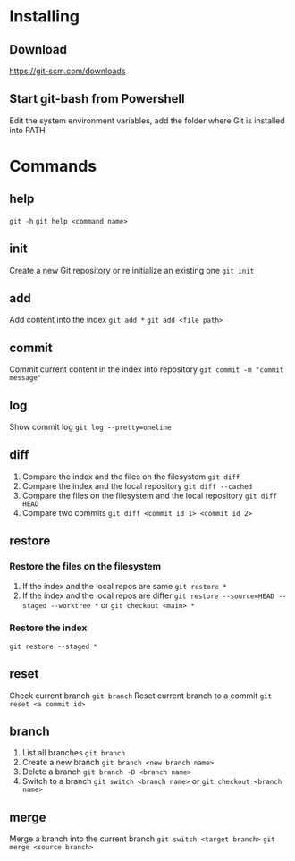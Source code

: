 # Installing
## Download
<https://git-scm.com/downloads>

## Start git-bash from Powershell
Edit the system environment variables, add the folder where Git is installed into PATH

# Commands
## help
`git -h`
`git help <command name>`

## init
Create a new Git repository or re initialize an existing one
`git init`

## add
Add content into the index
`git add *`
`git add <file path>`

## commit
Commit current content in the index into repository
`git commit -m "commit message"`

## log
Show commit log
`git log --pretty=oneline`

## diff
1. Compare the index and the files on the filesystem
`git diff`
2. Compare the index and the local repository
`git diff --cached`
3. Compare the files on the filesystem and the local repository
`git diff HEAD`
4. Compare two commits
`git diff <commit id 1> <commit id 2>`

## restore
### Restore the files on the filesystem
1. If the index and the local repos are same
`git restore *`
2. If the index and the local repos are differ
`git restore --source=HEAD --staged --worktree *`
or
`git checkout <main> *`
### Restore the index
`git restore --staged *`

## reset
Check current branch
`git branch`
Reset current branch to a commit
`git reset <a commit id>`


## branch
1. List all branches
`git branch`
2. Create a new branch
`git branch <new branch name>`
3. Delete a branch
`git branch -D <branch name>`
4. Switch to a branch
`git switch <branch name>`
or
`git checkout <branch name>`

## merge
Merge a branch into the current branch
`git switch <target branch>`
`git merge <source branch>`